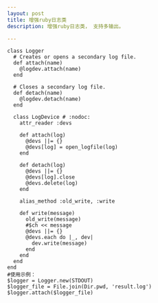 ```yaml
---
layout: post
title: 增强ruby日志类
description: 增强ruby日志类， 支持多输出。

---
```


	class Logger
	  # Creates or opens a secondary log file.
	  def attach(name)
	    @logdev.attach(name)
	  end
	
	  # Closes a secondary log file.
	  def detach(name)
	    @logdev.detach(name)
	  end
	
	  class LogDevice # :nodoc:
	    attr_reader :devs
	
	    def attach(log)
	      @devs ||= {}
	      @devs[log] = open_logfile(log)
	    end
	
	    def detach(log)
	      @devs ||= {}
	      @devs[log].close
	      @devs.delete(log)
	    end
	
	    alias_method :old_write, :write
	
	    def write(message)
	      old_write(message)
	      #$ch << message
	      @devs ||= {}
	      @devs.each do |_, dev|
	        dev.write(message)
	      end
	    end
	  end
	end
	#使用示例：
    $logger = Logger.new(STDOUT)
	$logger_file = File.join(Dir.pwd, 'result.log')
	$logger.attach($logger_file)
